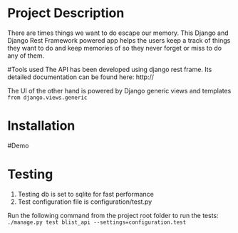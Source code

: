 # Project Description
There are times things we want to do escape our memory. This Django and Django Rest Framework powered app helps the users keep a track of things they want to do and keep memories of so they never forget or miss to do any of them.

#Tools used
The API has been developed using django rest frame. Its detailed documentation can be found here:
http://

The UI of the other hand is powered by Django generic views and templates `from django.views.generic`

# Installation


#Demo

# Testing
1. Testing db is set to sqlite for fast performance
2. Test configuration file is configuration/test.py

Run the following command from the project root folder to run the tests:
`./manage.py test blist_api --settings=configuration.test`
